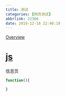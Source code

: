 ```yaml
---
title: 测试
categories: [网页测试]
abbrlink: 22366
date: 2019-12-18 22:40:19
---
```

[Overview](https://mp.csdn.net/)
# [js](https://vjudge.net/problem/OpenJ_Bailian-1000)
信息页
```js
function(){

}
```